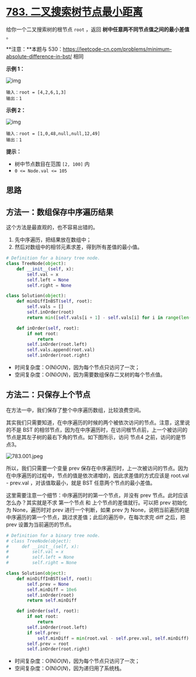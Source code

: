 # [783. 二叉搜索树节点最小距离](https://leetcode-cn.com/problems/minimum-distance-between-bst-nodes/)

给你一个二叉搜索树的根节点 `root` ，返回 **树中任意两不同节点值之间的最小差值** 。

**注意：**本题与 530：https://leetcode-cn.com/problems/minimum-absolute-difference-in-bst/ 相同

 

**示例 1：**

![img](https://assets.leetcode.com/uploads/2021/02/05/bst1.jpg)

```
输入：root = [4,2,6,1,3]
输出：1
```

**示例 2：**

![img](https://assets.leetcode.com/uploads/2021/02/05/bst2.jpg)

```
输入：root = [1,0,48,null,null,12,49]
输出：1
```

 

**提示：**

- 树中节点数目在范围 `[2, 100]` 内
- `0 <= Node.val <= 105`

## 思路

## 方法一：数组保存中序遍历结果

这个方法是最直观的，也不容易出错的。

1. 先中序遍历，把结果放在数组中；
2. 然后对数组中的相邻元素求差，得到所有差值的最小值。

```python
# Definition for a binary tree node.
class TreeNode(object):
    def __init__(self, x):
        self.val = x
        self.left = None
        self.right = None

class Solution(object):
    def minDiffInBST(self, root):
        self.vals = []
        self.inOrder(root)
        return min([self.vals[i + 1] - self.vals[i] for i in range(len(self.vals) - 1)])

    def inOrder(self, root):
        if not root:
            return
        self.inOrder(root.left)
        self.vals.append(root.val)
        self.inOrder(root.right)
```

- 时间复杂度：O(N)*O*(*N*)，因为每个节点只访问了一次；
- 空间复杂度：O(N)*O*(*N*)，因为需要数组保存二叉树的每个节点值。

## 方法二：只保存上个节点

在方法一中，我们保存了整个中序遍历数组，比较浪费空间。

其实我们只需要知道，在中序遍历的时候的两个被依次访问的节点。注意，这里说的不是 BST 的相邻节点，因为在中序遍历时，在访问根节点前，上一个被访问的节点是其左子树的最右下角的节点。如下图所示，访问 节点4 之前，访问的是节点3。

![783.001.jpeg](https://pic.leetcode-cn.com/1618294827-tXzsOF-783.001.jpeg)

所以，我们只需要一个变量 prev 保存在中序遍历时，上一次被访问的节点。因为在中序遍历的过程中，节点的值是依次递增的，因此求差值的方式应该是 root.val - prev.val ，对该值取最小，就是 BST 任意两个节点的最小差值。

这里需要注意一个细节：中序遍历时的第一个节点，并没有 prev 节点。此时应该怎么办？其实就是不求 第一个节点 和 上个节点的差值就行。可以把 prev 初始化为 None，遍历时对 prev 进行一个判断，如果 prev 为 None，说明当前遍历的是中序遍历的第一个节点，跳过求差值；此后的遍历中，在每次求完 diff 之后，把 prev 设置为当前遍历的节点。

```python
# Definition for a binary tree node.
# class TreeNode(object):
#     def __init__(self, x):
#         self.val = x
#         self.left = None
#         self.right = None

class Solution(object):
    def minDiffInBST(self, root):
        self.prev = None
        self.minDiff = 10e6
        self.inOrder(root)
        return self.minDiff

    def inOrder(self, root):
        if not root:
            return 
        self.inOrder(root.left)
        if self.prev:
            self.minDiff = min(root.val - self.prev.val, self.minDiff)
        self.prev = root
        self.inOrder(root.right)
```

- 时间复杂度：O(N)*O*(*N*)，因为每个节点只访问了一次；
- 空间复杂度：O(N)*O*(*N*)，因为递归用了系统栈。